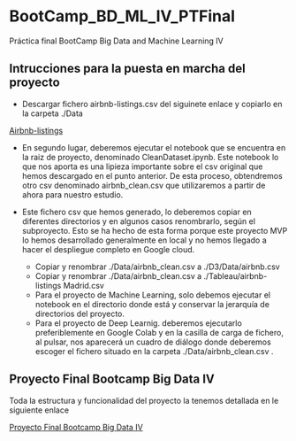 # BootCamp_BD_ML_IV_PTFinal
Práctica final BootCamp Big Data and Machine Learning IV

## Intrucciones para la puesta en marcha del proyecto

* Descargar fichero airbnb-listings.csv del siguinete enlace y copiarlo en la carpeta ./Data

[Airbnb-listings](https://drive.google.com/file/d/10JJ6swnWr1qlut7nq84xwR3iraHsxUg3/view?usp=sharing)

* En segundo lugar, deberemos ejecutar el notebook que se encuentra en la raiz de proyecto, denominado CleanDataset.ipynb. Este notebook lo que nos aporta es una lipieza importante sobre el csv original que hemos descargado en el punto anterior. De esta proceso, obtendremos otro csv denominado airbnb_clean.csv que utilizaremos a partir de ahora para nuestro estudio.

* Este fichero csv que hemos generado, lo deberemos copiar en diferentes directorios y en algunos casos renombrarlo, según el subproyecto. Esto se ha hecho de esta forma porque este proyecto MVP lo hemos desarrollado generalmente en local y no hemos llegado a hacer el despliegue completo en Google cloud.
  - Copiar y renombrar ./Data/airbnb_clean.csv a ./D3/Data/airbnb.csv
  - Copiar y renombrar ./Data/airbnb_clean.csv a ./Tableau/airbnb-listings Madrid.csv
  - Para el proyecto de Machine Learning, solo debemos ejecutar el notebook en el directorio donde está y conservar la jerarquía de directorios del proyecto.
  - Para el proyecto de Deep Learnig. deberemos ejecutarlo preferiblemente en Google Colab y en la casilla de carga de fichero, al pulsar, nos aparecerá un cuadro de diálogo donde deberemos escoger el fichero situado en la carpeta ./Data/airbnb_clean.csv .
  
## Proyecto Final Bootcamp Big Data IV

Toda la estructura y funcionalidad del proyecto la tenemos detallada en le siguiente enlace

[Proyecto Final Bootcamp Big Data IV](https://github.com/JosepCristobal/BootCamp_BD_ML_IV_PTFinal/blob/master/BootCamp%20IV%20proyecto%20final.md#bootcamp-iv-proyecto-final)

